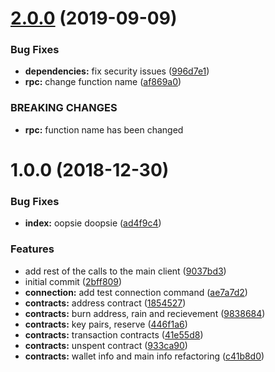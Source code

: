 # [2.0.0](https://github.com/gridcat/gridcoin-rpc/compare/v1.0.0...v2.0.0) (2019-09-09)


### Bug Fixes

* **dependencies:** fix security issues ([996d7e1](https://github.com/gridcat/gridcoin-rpc/commit/996d7e1))
* **rpc:** change function name ([af869a0](https://github.com/gridcat/gridcoin-rpc/commit/af869a0))


### BREAKING CHANGES

* **rpc:** function name has been changed

# 1.0.0 (2018-12-30)


### Bug Fixes

* **index:** oopsie doopsie ([ad4f9c4](https://github.com/gridcat/gridcoin-rpc/commit/ad4f9c4))


### Features

* add rest of the calls to the main client ([9037bd3](https://github.com/gridcat/gridcoin-rpc/commit/9037bd3))
* initial commit ([2bff809](https://github.com/gridcat/gridcoin-rpc/commit/2bff809))
* **connection:** add test connection command ([ae7a7d2](https://github.com/gridcat/gridcoin-rpc/commit/ae7a7d2))
* **contracts:** address contract ([1854527](https://github.com/gridcat/gridcoin-rpc/commit/1854527))
* **contracts:** burn address, rain and recievement ([9838684](https://github.com/gridcat/gridcoin-rpc/commit/9838684))
* **contracts:** key pairs, reserve ([446f1a6](https://github.com/gridcat/gridcoin-rpc/commit/446f1a6))
* **contracts:** transaction contracts ([41e55d8](https://github.com/gridcat/gridcoin-rpc/commit/41e55d8))
* **contracts:** unspent contract ([933ca90](https://github.com/gridcat/gridcoin-rpc/commit/933ca90))
* **contracts:** wallet info and main info refactoring ([c41b8d0](https://github.com/gridcat/gridcoin-rpc/commit/c41b8d0))
